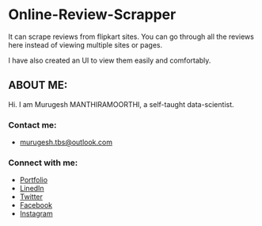 # Online-Review-Scrapper
It can scrape reviews from flipkart sites. You can go through all the reviews here instead of viewing multiple sites or pages.

I have also created an UI to view them easily and comfortably. 

## ABOUT ME:
Hi. I am Murugesh MANTHIRAMOORTHI, a self-taught data-scientist. 

### Contact me:

* [murugesh.tbs@outlook.com](mailto:murugesh.tbs@outlook.com)

### Connect with me:

* [Portfolio](https://murugeshmanthiramoorthi.github.io/)
* [LinedIn](https://www.linkedin.com/in/murugesh-manthiramoorthi/)
* [Twitter](https://twitter.com/murugesh__m)
* [Facebook](https://www.facebook.com/murugeshmanthiramoorthi/)
* [Instagram](https://www.instagram.com/murugesh__m/)
